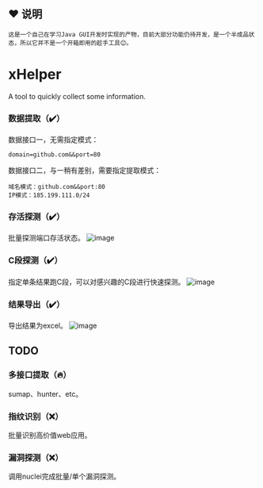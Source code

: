 ## ❤️ 说明
```
这是一个自己在学习Java GUI开发时实现的产物，目前大部分功能仍待开发，是一个半成品状态，所以它并不是一个开箱即用的趁手工具😊。
```
# xHelper
A tool to quickly collect some information.
###  数据提取（✔️）
数据接口一，无需指定模式：
```
domain=github.com&&port=80
```
数据接口二，与一稍有差别，需要指定提取模式：
```
域名模式：github.com&&port:80
IP模式：185.199.111.0/24
```
###  存活探测（✔️）
批量探测端口存活状态。
![image](https://user-images.githubusercontent.com/45651912/143802394-23fdf22b-1c1b-49b1-b99e-b867d8f050b1.png)

### C段探测（✔️）
指定单条结果跑C段，可以对感兴趣的C段进行快速探测。
![image](https://user-images.githubusercontent.com/45651912/143802662-97a996b2-b7e1-414d-a385-72fab56ef4fd.png)

### 结果导出（✔️）
导出结果为excel。
![image](https://user-images.githubusercontent.com/45651912/143802819-cdf51370-9aea-448f-9d06-316274a22bc2.png)

## TODO
### 多接口提取（🔥）
sumap、hunter、etc。
### 指纹识别（❌）
批量识别高价值web应用。
### 漏洞探测（❌）
调用nuclei完成批量/单个漏洞探测。
